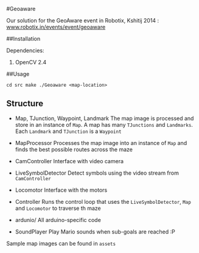 #Geoaware

Our solution for the GeoAware event in Robotix, Kshitij 2014 : www.robotix.in/events/event/geoaware


##Installation

Dependencies:

1. OpenCV 2.4


##Usage

`cd src
make
./Geoaware <map-location>`

## Structure


* Map, TJunction, Waypoint, Landmark
  The map image is processed and store in an instance of `Map`.
  A map has many `TJunctions` and `Landmarks`.
  Each `Landmark` and `TJunction` is a `Waypoint`

* MapProcessor
  Processes the map image into an instance of `Map` and finds the best possible routes across the maze


* CamController
  Interface with video camera

* LiveSymbolDetector
  Detect symbols using the video stream from `CamController`

* Locomotor
  Interface with the motors

* Controller
  Runs the control loop that uses the `LiveSymbolDetector`, `Map` and `Locomotor` to traverse th maze

* ardunio/
  All arduino-specific code

* SoundPlayer
  Play Mario sounds when sub-goals are reached :P


Sample map images can be found in `assets`


